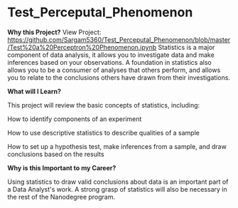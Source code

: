 # Test_Perceputal_Phenomenon


**Why this Project?**
View Project: https://github.com/Sargam5360/Test_Perceputal_Phenomenon/blob/master/Test%20a%20Perceptron%20Phenomenon.ipynb
Statistics is a major component of data analysis, it allows you to investigate data and make inferences based on your observations. 
A foundation in statistics also allows you to be a consumer of analyses that others perform, and allows you to relate to the 
conclusions others have drawn from their investigations.

**What will I Learn?**

This project will review the basic concepts of statistics, including:

How to identify components of an experiment

How to use descriptive statistics to describe qualities of a sample

How to set up a hypothesis test, make inferences from a sample, and draw conclusions based on the results

**Why is this Important to my Career?**

Using statistics to draw valid conclusions about data is an important part of a Data Analyst's work. 
A strong grasp of statistics will also be necessary in the rest of the Nanodegree program.
